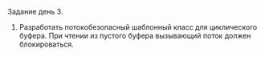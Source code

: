 Задание день 3.

1. Разработать потокобезопасный шаблонный класс для циклического буфера. При чтении из пустого буфера вызывающий поток должен блокироваться.